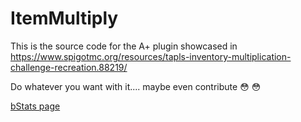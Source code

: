 # ItemMultiply

This is the source code for the A+ plugin showcased in https://www.spigotmc.org/resources/tapls-inventory-multiplication-challenge-recreation.88219/

Do whatever you want with it.... maybe even contribute :flushed:
:flushed:

[bStats page](https://bstats.org/plugin/bukkit/Damage%20Dupe/10205)